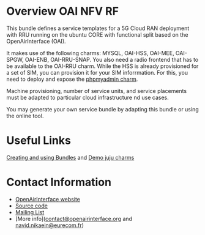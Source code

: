 # Overview OAI NFV RF

This bundle defines a service templates for a 5G Cloud RAN deployment with RRU running on the ubuntu CORE with functional split based on the OpenAirInterface (OAI).

It makes use of the following charms: MYSQL, OAI-HSS, OAI-MEE, OAI-SPGW, OAI-ENB, OAI-RRU-SNAP. You also need a radio frontend that has to be available to the OAI-RRU charm. While the HSS is already provisioned for a set of SIM, you can provision it for your SIM inforrmation. For this, you need to deploy and expose the [phpmyadmin charm](https://jujucharms.com/u/simonsmith5521/phpmyadmin/precise/1).

Machine provisioning, number of service units, and service placements must be adapted to particular cloud infrastructure nd use cases. 

You may generate your own service bundle by adapting this bundle or using the online tool.

# Useful Links
[Creating and using Bundles](https://jujucharms.com/docs/2.0/charms-bundles)
and 
[Demo juju charms](https://demo.jujucharms.com/)

# Contact Information

- [OpenAirInterface website](https://twiki.eurecom.fr/twiki/bin/view/OpenAirInterface/WebHome)
- [Source code](https://gitlab.eurecom.fr/oai/)
- [Mailing List](openair4g-devel@lists.eurecom.fr)
- [More info](contact@openairinterface.org and navid.nikaein@eurecom.fr)
